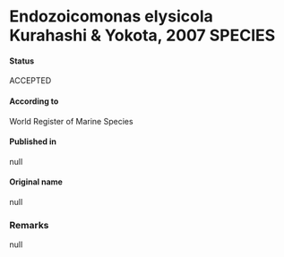 Endozoicomonas elysicola Kurahashi & Yokota, 2007 SPECIES
=======

#### Status
ACCEPTED

#### According to
World Register of Marine Species

#### Published in
null

#### Original name
null

### Remarks
null